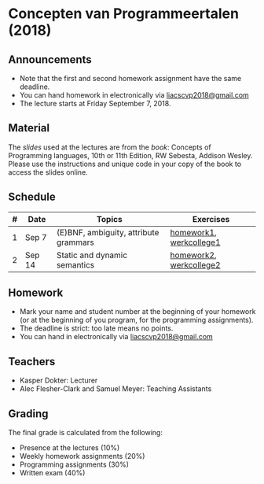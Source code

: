 # Concepten van Programmeertalen (2018)

## Announcements

- Note that the first and second homework assignment have the same deadline.
- You can hand homework in electronically via liacscvp2018@gmail.com
- The lecture starts at Friday September 7, 2018.

## Material

The *slides* used at the lectures are from the *book*: Concepts of Programming languages, 10th or 11th Edition, RW Sebesta, Addison Wesley. Please use the instructions and unique code in your copy of the book to access the slides online.

## Schedule

| # | Date    | Topics                                | Exercises                                                    |
|---|---------|---------------------------------------|--------------------------------------------------------------|
| 1 | Sep 7   | (E)BNF, ambiguity, attribute grammars | [homework1](homework1.pdf), [werkcollege1](werkcollege1.pdf) |
| 2 | Sep 14  | Static and dynamic semantics          | [homework2](homework2.pdf), [werkcollege2](werkcollege2.pdf) |

## Homework
- Mark your name and student number at the beginning of your homework (or at the beginning of you program, for the programming assignments).
- The deadline is strict: too late means no points.
- You can hand in electronically via liacscvp2018@gmail.com

## Teachers
- Kasper Dokter: Lecturer
- Alec Flesher-Clark and Samuel Meyer: Teaching Assistants

## Grading
The final grade is calculated from the following:
- Presence at the lectures (10%)
- Weekly homework assignments (20%)
- Programming assignments (30%)
- Written exam (40%)
